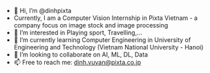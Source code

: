- 👋 Hi, I’m @dinhpixta
- Currently, I am a Computer Vision Internship in Pixta Vietnam - a company focus on image stock and image processing
- 👀 I’m interested in Playing sport, Travelling,...
- 🌱 I’m currently learning Computer Engineering in University of Engineering and Technology (Vietnam National University - Hanoi)
- 💞️ I’m looking to collaborate on AI, ML, DL, Data
- 📫 Free to reach me: dinh.vuvan@pixta.co.jp

<!---
dinhpixta/dinhpixta is a ✨ special ✨ repository because its `README.md` (this file) appears on your GitHub profile.
You can click the Preview link to take a look at your changes.
--->
